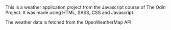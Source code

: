 This is a weather application project from the Javascript course of The Odin Project. It was made using HTML, SASS, CSS and Javascript.

The weather data is fetched from the OpenWeatherMap API.